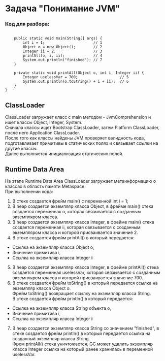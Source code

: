 # Задача "Понимание JVM"

### Код для разбора:
```public class JvmComprehension {

    public static void main(String[] args) {
        int i = 1;                      // 1
        Object o = new Object();        // 2
        Integer ii = 2;                 // 3
        printAll(o, i, ii);             // 4
        System.out.println("finished"); // 7
    }

    private static void printAll(Object o, int i, Integer ii) {
        Integer uselessVar = 700;                   // 5
        System.out.println(o.toString() + i + ii);  // 6
    }
}
```
## ClassLoader
ClassLoader загружает класс с main методом - JvmComprehension и ищет классы Object, Integer, System.\
Сначала классы ищет Bootstrap ClassLoader, затем Platform ClassLoader, после него Application ClassLoader.\
После того как классы найдены JVM проверяет валидность кода, подготавливает примитивы в статических полях и связывает ссылки на другие классы.\
Далее выполняется инициализация статических полей.

## Runtime Data Area
На этапе Runtime Data Area ClassLoader загружает метаинформацию о классах в область памяти Metaspace.\
При выполнении кода:
1. В стеке создается фрейм main() с переменной int i = 1;
2. В heap создается экземпляр класса Object, в фрейме main() стека создается переменная o, которая связывается с созданным экземпляром класса.
3. В heap создается экземпляр класса Integer, в фрейме main() стека создается переменная ii, которая связывается с созданным экземпляром класса и которой присваивается значение 2.
4. В стеке создается фрейм printAll() в который передается:
- Ссылка на экземпляр класса Object o,
- Значение примитива i,
- Ссылка на экземпляр класса Integer ii
5. В heap создается экземпляр класса Integer, в фрейме printAll() стека создается переменная uselessVar, которая связывается с созданным экземпляром класса и которой присваивается значение 700.
6. В стеке создается фрейм toString() в который передается ссылка на экземпляр класса Object o.\
Фрейм toString() возвращает ссылку на экземпляр класса String.\
В стеке создается фрейм println() в который передается:
- Ссылка на экземпляр класса String объекта o,
- Значение примитива i,
- Ссылка на экземпляр класса Integer ii
7. В heap создается экземпляр класса String со значением "finished", в стеке создается фрейм println() в который передается ссылка на созданный экземпляр класса String.\
Фрем printAll() стека уничтожается, GC может удалить экземпляр класса Integer ссылка на который ранее хранилась в переменной uselessVar.
